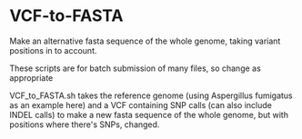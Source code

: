 # VCF-to-FASTA
Make an alternative fasta sequence of the whole genome, taking variant positions in to account.

These scripts are for batch submission of many files, so change as appropriate

VCF_to_FASTA.sh takes the reference genome (using Aspergillus fumigatus as an example here) and a VCF containing SNP calls (can also include INDEL calls) to make a new fasta sequence of the whole genome, but with positions where there's SNPs, changed.
